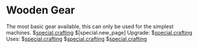 # Wooden Gear
The most basic gear available, this can only be used for the simplest machines.
$[special.crafting](buildcraft|core:woodenGearItem)
$[special.new_page]
Upgrade:
$[special.crafting](buildcraft|core:stoneGearItem)
Uses:
$[special.crafting](buildcraft|core:guideBook)
$[special.crafting](buildcraft|core:engineBlock)
$[special.crafting](buildcraft|core:paintbrush)